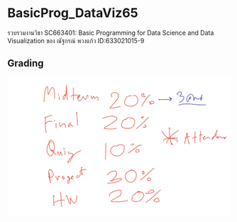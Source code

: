 # BasicProg_DataViz65
รวบรวมงานวิชา SC663401: Basic Programming for Data Science and Data Visualization ของ ณัฐกรณ์ พวงแก้ว ID:633021015-9

## Grading 
![grading image](Grading.jpg)
